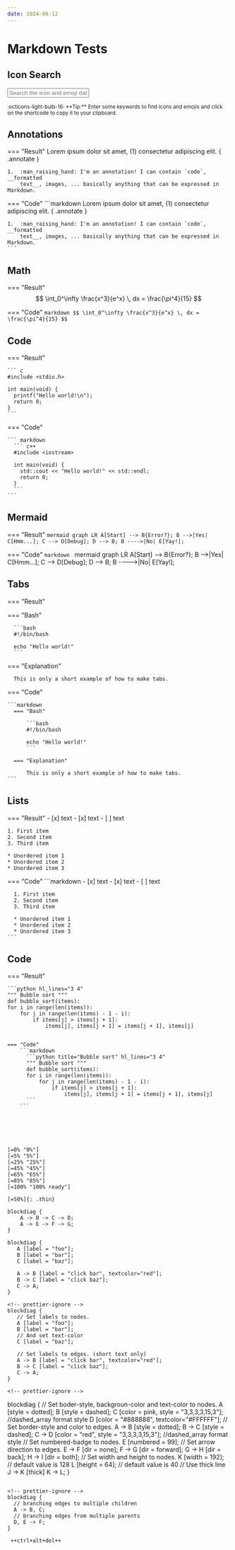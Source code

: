 ```yaml
---
date: 2024-06-12
---
```


# Markdown Tests

## Icon Search

<div class="mdx-iconsearch" data-mdx-component="iconsearch">
  <input
    class="md-input md-input--stretch mdx-iconsearch__input"
    placeholder="Search the icon and emoji database"
    data-mdx-component="iconsearch-query"
  />
  <div class="mdx-iconsearch-result" data-mdx-component="iconsearch-result">
    <div class="mdx-iconsearch-result__meta"></div>
    <ol class="mdx-iconsearch-result__list"></ol>
  </div>
</div>
<small>
  :octicons-light-bulb-16:
  **Tip:** Enter some keywords to find icons and emojis and click on the
  shortcode to copy it to your clipboard.
</small>

## Annotations

=== "Result"
    Lorem ipsum dolor sit amet, (1) consectetur adipiscing elit.
    { .annotate }

    1.  :man_raising_hand: I'm an annotation! I can contain `code`, __formatted
        text__, images, ... basically anything that can be expressed in Markdown.

=== "Code"
    ```markdown
    Lorem ipsum dolor sit amet, (1) consectetur adipiscing elit.
    { .annotate }

    1.  :man_raising_hand: I'm an annotation! I can contain `code`, __formatted
        text__, images, ... basically anything that can be expressed in Markdown.
    ```

## Math

=== "Result"
    $$
    \int_0^\infty \frac{x^3}{e^x} \, dx = \frac{\pi^4}{15}
    $$

=== "Code"
    ```markdown
    $$
    \int_0^\infty \frac{x^3}{e^x} \, dx = \frac{\pi^4}{15}
    $$
    ```

## Code

=== "Result"

    ``` c
    #include <stdio.h>

    int main(void) {
      printf("Hello world!\n");
      return 0;
    }
    ```

=== "Code"

    ``` markdown
      ``` c++
      #include <iostream>

      int main(void) {
        std::cout << "Hello world!" << std::endl;
        return 0;
      }
      ```
    ```

## Mermaid

=== "Result"
    ``` mermaid
    graph LR
      A[Start] --> B{Error?};
      B -->|Yes| C[Hmm...];
      C --> D[Debug];
      D --> B;
      B ---->|No| E[Yay!];
    ```

=== "Code"
    ```markdown
      ``` mermaid
      graph LR
        A[Start] --> B{Error?};
        B -->|Yes| C[Hmm...];
        C --> D[Debug];
        D --> B;
        B ---->|No| E[Yay!];
      ```
    ```

## Tabs

=== "Result"

  === "Bash"

      ```bash
      #!/bin/bash

      echo "Hello world!"
      ```

  === "Explanation"

      This is only a short example of how to make tabs. 

=== "Code"

    ```markdown
      === "Bash"

          ```bash
          #!/bin/bash

          echo "Hello world!"
          ```

      === "Explanation"

          This is only a short example of how to make tabs.
    ```
    
## Lists

=== "Result"
    - [x] text
    - [x] text
    - [ ] text

    1. First item
    2. Second item
    3. Third item

    * Unordered item 1
    * Unordered item 2
    * Unordered item 3

=== "Code"
    ```markdown
      - [x] text
      - [x] text
      - [ ] text

      1. First item
      2. Second item
      3. Third item

      * Unordered item 1
      * Unordered item 2
      * Unordered item 3
    ```


## Code

=== "Result"

    ```python hl_lines="3 4"
    """ Bubble sort """
    def bubble_sort(items):
    for i in range(len(items)):
        for j in range(len(items) - 1 - i):
            if items[j] > items[j + 1]:
                items[j], items[j + 1] = items[j + 1], items[j]
```

=== "Code"
    ```markdown
      ```python title="Bubble sort" hl_lines="3 4"
      """ Bubble sort """
      def bubble_sort(items):
      for i in range(len(items)):
          for j in range(len(items) - 1 - i):
              if items[j] > items[j + 1]:
                  items[j], items[j + 1] = items[j + 1], items[j]
      ```
    ```






[=0% "0%"]
[=5% "5%"]
[=25% "25%"]
[=45% "45%"]
[=65% "65%"]
[=85% "85%"]
[=100% "100% ready"]

[=50%]{: .thin}

blockdiag {
    A -> B -> C -> D;
    A -> E -> F -> G;
}

blockdiag {
   A [label = "foo"];
   B [label = "bar"];
   C [label = "baz"];

   A -> B [label = "click bar", textcolor="red"];
   B -> C [label = "click baz"];
   C -> A;
}

<!-- prettier-ignore -->
blockdiag {
   // Set labels to nodes.
   A [label = "foo"];
   B [label = "bar"];
   // And set text-color
   C [label = "baz"];

   // Set labels to edges. (short text only)
   A -> B [label = "click bar", textcolor="red"];
   B -> C [label = "click baz"];
   C -> A;
}

<!-- prettier-ignore -->
```
blockdiag {
   // Set boder-style, backgroun-color and text-color to nodes.
   A [style = dotted];
   B [style = dashed];
   C [color = pink, style = "3,3,3,3,15,3"]; //dashed_array format style
   D [color = "#888888", textcolor="#FFFFFF"];
   // Set border-style and color to edges.
   A -> B [style = dotted];
   B -> C [style = dashed];
   C -> D [color = "red", style = "3,3,3,3,15,3"]; //dashed_array format style
   // Set numbered-badge to nodes.
   E [numbered = 99];
   // Set arrow direction to edges.
   E -> F [dir = none];
   F -> G [dir = forward];
   G -> H [dir = back];
   H -> I [dir = both];
   // Set width and height to nodes.
   K [width = 192]; // default value is 128
   L [height = 64]; // default value is 40
   // Use thick line
   J -> K [thick]
   K -> L;
}
``` 

<!-- prettier-ignore -->
blockdiag {
  // branching edges to multiple children
  A -> B, C;
  // branching edges from multiple parents
  D, E -> F;
}

 ++ctrl+alt+del++



